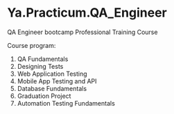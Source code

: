 # Ya.Practicum.QA_Engineer
QA Engineer bootcamp Professional Training Course

Course program:
  1. QA Fundamentals
  2. Designing Tests
  3. Web Application Testing
  4. Mobile App Testing and API
  5. Database Fundamentals
  6. Graduation Project
  7. Automation Testing Fundamentals
